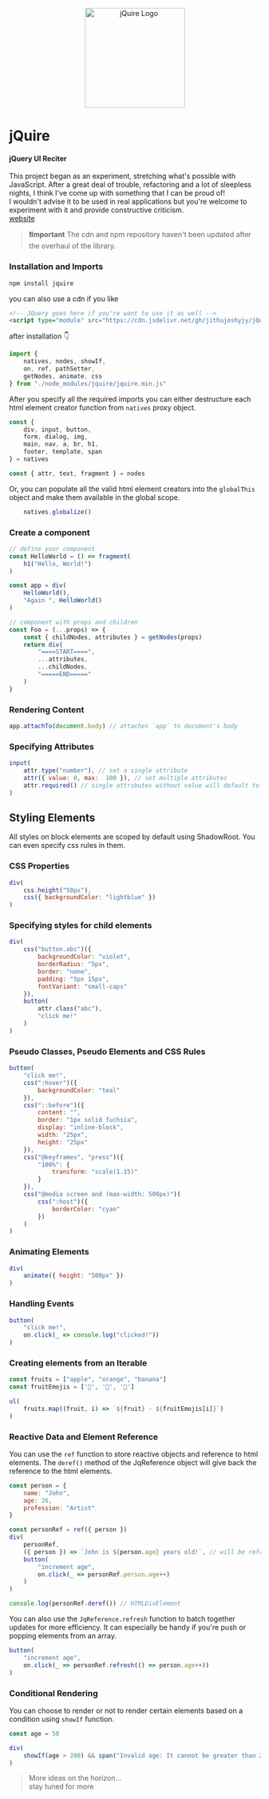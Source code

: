 <p align="center"><img src="./docs/assets/logo.png" alt="jQuire Logo" width="200"/></p>

# jQuire
#### jQuery UI Reciter

This project began as an experiment, stretching what's possible with JavaScript.
After a great deal of trouble, refactoring and a lot of sleepless nights, I think I've come up with something that I can be proud of!<br/>
I wouldn't advise it to be used in real applications but you're welcome to experiment with it and provide constructive criticism.<br/>
[website](https://jithujoshyjy.github.io/jQuire/)

> **❗Important**
> The cdn and npm repository haven't been updated after the overhaul of the library.

### Installation and Imports

```bash
npm install jquire
```

you can also use a cdn if you like

```html
<!-- JQuery goes here if you're want to use it as well -->
<script type="module" src="https://cdn.jsdelivr.net/gh/jithujoshyjy/jQuire/jquire.min.js"></script>
```

after installation 👇

```javascript
import {
    natives, nodes, showIf,
    on, ref, pathSetter,
    getNodes, animate, css
} from "./node_modules/jquire/jquire.min.js"
```

After you specify all the required imports you can either destructure each html element creator function from `natives` proxy object.

```javascript
const {
    div, input, button,
    form, dialog, img,
    main, nav, a, br, h1,
    footer, template, span
} = natives

const { attr, text, fragment } = nodes
```

Or, you can populate all the valid html element creators into the `globalThis` object and make them available in the global scope.

```javascript
    natives.globalize() 
```

### Create a component

```javascript
// define your component
const HelloWorld = () => fragment(
    h1("Hello, World!")
)

const app = div(
    HelloWorld(),
    "Again ", HelloWorld()
)

// component with props and children
const Foo = (...props) => {
    const { childNodes, attributes } = getNodes(props)
    return div(
        "====START====",
        ...attributes,
        ...childNodes,
        "=====END====="
    )
}
```

### Rendering Content

```javascript
app.attachTo(document.body) // attaches `app` to document's body
```

### Specifying Attributes

```javascript
input(
    attr.type("number"), // set a single attribute
    attr({ value: 0, max:  100 }), // set multiple attributes
    attr.required() // single attributes without value will default to the name of the attribute
)
```

## Styling Elements

All styles on block elements are scoped by default using ShadowRoot. You can even specify css rules in them.

### CSS Properties

```javascript
div(
    css.height("50px"),
    css({ backgroundColor: "lightblue" })
)
```

### Specifying styles for child elements

```javascript
div(
    css("button.abc")({
        backgroundColor: "violet",
        borderRadius: "5px",
        border: "none",
        padding: "5px 15px",
        fontVariant: "small-caps"
    }),
    button(
        attr.class("abc"),
        "click me!"
    )
)
```

### Pseudo Classes, Pseudo Elements and CSS Rules

```javascript
button(
    "click me!",
    css(":hover")({
        backgroundColor: "teal"
    }),
    css("::before")({
        content: "",
        border: "1px solid fuchsia",
        display: "inline-block",
        width: "25px",
        height: "25px"
    }),
    css("@keyframes", "press")({
        "100%": {
            transform: "scale(1.15)"
        }
    }),
    css("@media screen and (max-width: 500px)")(
        css(":host")({
            borderColor: "cyan"
        })
    )
)
```

### Animating Elements

```javascript
div(
    animate({ height: "500px" })
)
```

### Handling Events

```javascript
button(
    "click me!",
    on.click(_ => console.log("clicked!"))
)
```

### Creating elements from an Iterable

```javascript
const fruits = ["apple", "orange", "banana"]
const fruitEmojis = ['🍎', '🍊', '🍌']

ul(
    fruits.map((fruit, i) => `${fruit} - ${fruitEmojis[i]}`)
)
```

### Reactive Data and Element Reference

You can use the `ref` function to store reactive objects and reference to html elements.
The `deref()` method of the JqReference object will give back the reference to the html elements.

```javascript
const person = {
    name: "John",
    age: 26,
    profession: "Artist"
}

const personRef = ref({ person })
div(
    personRef,
    ({ person }) => `John is ${person.age} years old!`, // will be refreshed for every state change
    button(
        "increment age",
        on.click(_ => personRef.person.age++)
    )
)

console.log(personRef.deref()) // HTMLDivElement
```

You can also use the `JqReference.refresh` function to batch together updates for more efficiency.
It can especially be handy if you're push or popping elements from an array.

```javascript
button(
    "increment age",
    on.click(_ => personRef.refresh(() => person.age++))
)
```

### Conditional Rendering

You can choose to render or not to render certain elements based on a condition using `showIf` function.

```javascript
const age = 50

div(
    showIf(age > 200) && span("Invalid age: It cannot be greater than 200.")
)
```

> More ideas on the horizon...<br/>
> stay tuned for more
